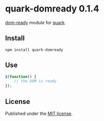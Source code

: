 quark-domready 0.1.4
====================

[dom-ready](https://github.com/noordawod/dom-ready) module for [quark](https://github.com/pyrsmk/quark).

Install
-------

```shell
npm install quark-domready
```

Use
---

```js
$(function() {
	// the DOM is ready
});
```

License
-------

Published under the [MIT license](http://dreamysource.mit-license.org).
